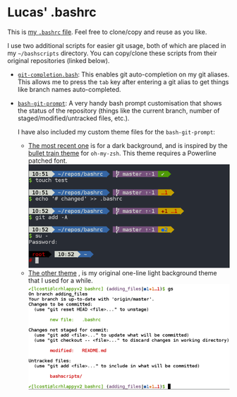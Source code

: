 # Lucas' .bashrc

This is [my `.bashrc` file](.bashrc). Feel free to clone/copy and reuse as you like.

I use two additional scripts for easier git usage, both of which are placed in my `~/bashscripts` directory. You can copy/clone these scripts from their original repositories (linked below).

* [`git-completion.bash`](https://github.com/git/git/blob/master/contrib/completion/git-completion.bash): This enables git auto-completion on my git aliases. This allows me to press the `tab` key after entering a git alias to get things like branch names auto-completed.
* [`bash-git-prompt`](https://github.com/magicmonty/bash-git-prompt): A very handy bash prompt customisation that shows the status of the repository (things like the current branch, number of staged/modified/untracked files, etc.).
  
  I have also included my custom theme files for the `bash-git-prompt`:
  * [The most recent one](bashscripts/bash-git-prompt/themes/Lucas_bullettrain_tags.bgptheme)  is for a dark background, and is inspired by the [bullet train theme](https://github.com/caiogondim/bullet-train-oh-my-zsh-theme) for `oh-my-zsh`. This theme requires a Powerline patched font.
  ![git prompt screenshot](gitprompt_Lucas_bullettrain_tags.png)
  * [The other theme](bashscripts/bash-git-prompt/themes/Single_line_Lucas.bgptheme) , is my original one-line light background theme that I used for a while.
  ![git prompt screenshot](gitprompt.png)


